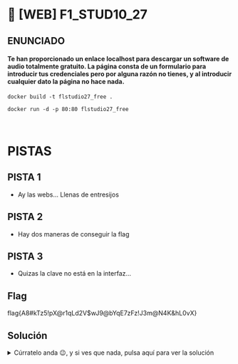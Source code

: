 # 🧩 [WEB] F1_STUD10_27
## ENUNCIADO
<h4>
Te han proporcionado un enlace localhost para descargar un software de audio totalmente gratuito.
La página consta de un formulario para introducir tus credenciales pero por alguna razón no tienes,
y al introducir cualquier dato la página no hace nada.</h4>


```
docker build -t flstudio27_free .
```
```
docker run -d -p 80:80 flstudio27_free
```
<br>

# PISTAS
## PISTA 1
- Ay las webs... Llenas de entresijos
## PISTA 2
- Hay dos maneras de conseguir la flag
## PISTA 3
- Quizas la clave no está en la interfaz...
## Flag
flag{A8#kTz5!pX@r1qLd2V$wJ9@bYqE7zFz!J3m@N4K&hL0vX}

## Solución
<details>
    <summary> Cúrratelo anda 😉, y si ves que nada, pulsa aquí para ver la solución</summary>
    En efecto, hay dos formas de resolver esto:
    <br>
    - Inspeccionando la página y ver la referencia a app.js, donde hay un método que si lo ejecutamos nos devuelve la flag.
    <br>
    - Si hacemos fuzzing podremos encontrar una carpeta hidden, lo que nos interesa para investigar, topándonos al final con el fichero de la flag.
</details>
